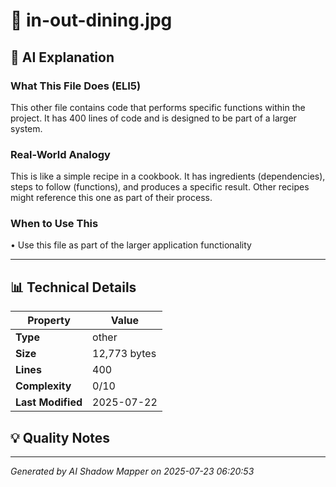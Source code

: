 # 📄 in-out-dining.jpg

## 🤖 AI Explanation

### What This File Does (ELI5)
This other file contains code that performs specific functions within the project. It has 400 lines of code and is designed to be part of a larger system.

### Real-World Analogy
This is like a simple recipe in a cookbook. It has ingredients (dependencies), steps to follow (functions), and produces a specific result. Other recipes might reference this one as part of their process.

### When to Use This
• Use this file as part of the larger application functionality

---

## 📊 Technical Details

| Property | Value |
|----------|-------|
| **Type** | other |
| **Size** | 12,773 bytes |
| **Lines** | 400 |
| **Complexity** | 0/10 |
| **Last Modified** | 2025-07-22 |

## 💡 Quality Notes


---
*Generated by AI Shadow Mapper on 2025-07-23 06:20:53*